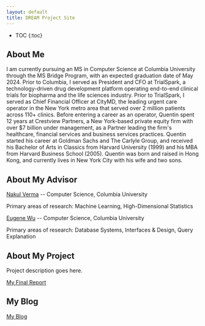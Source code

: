 ```yaml
---
layout: default
title: DREAM Project Site
---
```


* TOC
{:toc}

## About Me

I am currently pursuing an MS in Computer Science at Columbia University through the MS Bridge Program, with an expected graduation date of May 2024. Prior to Columbia, I served as President and CFO at TrialSpark, a technology-driven drug development platform operating end-to-end clinical trials for biopharma and the life sciences industry.  Prior to TrialSpark, I served as Chief Financial Officer at CityMD, the leading urgent care operator in the New York metro area that served over 2 million patients across 110+ clinics.  Before entering a career as an operator, Quentin spent 12 years at Crestview Partners, a New York-based private equity firm with over $7 billion under management, as a Partner leading the firm's healthcare, financial services and business services practices.  Quentin started his career at Goldman Sachs and The Carlyle Group, and received his Bachelor of Arts in Classics from Harvard University (1999) and his MBA from Harvard Business School (2005).  Quentin was born and raised in Hong Kong, and currently lives in New York City with his wife and two sons.

## About My Advisor

[Nakul Verma](https://www.cs.columbia.edu/~verma/index.html) -- Computer Science, Columbia University

Primary areas of research: Machine Learning, High-Dimensional Statistics

[Eugene Wu](http://www.cs.columbia.edu/~ewu/) -- Computer Science, Columbia University

Primary areas of research: Database Systems, Interfaces & Design, Query Explanation

## About My Project

Project description goes here.

[My Final Report](files/finalreport.pdf)

## My Blog

[My Blog](blog.html)
